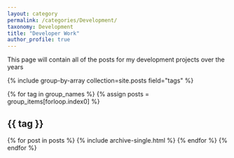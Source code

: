 ```yaml
---
layout: category
permalink: /categories/Development/
taxonomy: Development
title: "Developer Work"
author_profile: true
---
```


This page will contain all of the posts for my development projects over the years

{% include group-by-array collection=site.posts field="tags" %}

{% for tag in group_names %}
  {% assign posts = group_items[forloop.index0] %}
  <h2 id="{{ tag | slugify }}" class="archive__subtitle">{{ tag }}</h2>
  {% for post in posts %}
    {% include archive-single.html %}
  {% endfor %}
{% endfor %}